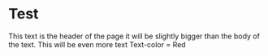 # Test
<head> This text is the header of the page it will be slightly bigger than the body of the text. This will be even more text
</head>
<body> Text-color = Red <body>
